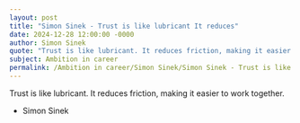 ```yaml
---
layout: post
title: "Simon Sinek - Trust is like lubricant It reduces"
date: 2024-12-28 12:00:00 -0000
author: Simon Sinek
quote: "Trust is like lubricant. It reduces friction, making it easier to work together."
subject: Ambition in career
permalink: /Ambition in career/Simon Sinek/Simon Sinek - Trust is like lubricant It reduces
---
```


Trust is like lubricant. It reduces friction, making it easier to work together.

- Simon Sinek
